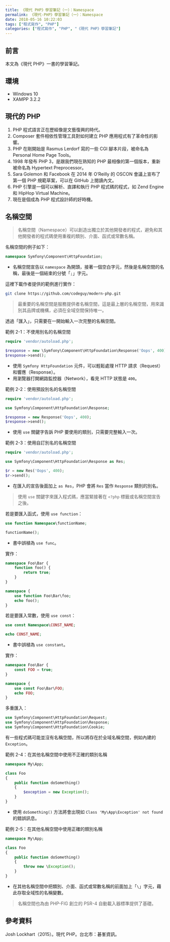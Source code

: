 ```yaml
---
title: 《現代 PHP》學習筆記（一）：Namespace
permalink: 《現代-PHP》學習筆記（一）：Namespace
date: 2018-05-16 10:22:03
tags: ["程式寫作", "PHP"]
categories: ["程式寫作", "PHP", "《現代 PHP》學習筆記"]
---
```


## 前言

本文為《現代 PHP》一書的學習筆記。

## 環境

- Windows 10
- XAMPP 3.2.2

## 現代的 PHP

1. PHP 程式語言正在歷經像是文藝復興的時代。
2. Composer 套件相依性管理工具對如何建立 PHP 應用程式有了革命性的影響。
3. PHP 在剛開始是 Rasmus Lerdorf 寫的一些 CGI 腳本片段，被命名為 Personal Home Page Tools。
4. 1998 年發布 PHP 3，是跟我們現在熟知的 PHP 最相像的第一個版本，重新被命名為 Hypertext Preprocessor。
5. Sara Golemon 和 Facebook 在 2014 年 O’Reilly 的 OSCON 會議上宣布了第一個 PHP 規範草案，可以在 GitHub 上閱讀內文。
6. PHP 引擎是一個可以解析、直譯和執行 PHP 程式碼的程式，如 Zend Engine 和 HipHop Virtual Machine。
7. 現在是個成為 PHP 程式設計師的好時機。

## 名稱空間

> 名稱空間（Namespace）可以創造出獨立於其他開發者的程式，避免和其他開發者的程式碼使用重複的類別、介面、函式或常數名稱。

名稱空間的例子如下：

```PHP
namespace Symfony\Component\HttpFoundation;
```

- 名稱空間宣告以 `namespace` 為開頭，接著一個空白字元，然後是名稱空間的名稱，最後是一個結束的分號「`;`」字元。

這裡下載作者提供的範例進行實作：

```BASH
git clone https://github.com/codeguy/modern-php.git
```

> 最重要的名稱空間是服務提供者名稱空間，這是最上層的名稱空間，用來識別其品牌或機構，必須在全域空間保持唯一。

透過「匯入」，只需要在一開始輸入一次完整的名稱空間。

範例 2-1：不使用別名的名稱空間

```PHP
require 'vendor/autoload.php';

$response = new \Symfony\Component\HttpFoundation\Response('Oops', 400);
$response->send();
```

- 使用 `Symfony HttpFoundation` 元件，可以輕鬆處理 HTTP 請求（Request）和響應（Response）。
- 用瀏覽器打開網路監控器（Network），看見 HTTP 狀態是 `400`。

範例 2-2：使用預設別名的名稱空間

```PHP
require 'vendor/autoload.php';

use Symfony\Component\HttpFoundation\Response;

$response = new Response('Oops', 400);
$response->send();
```

- 使用 `use` 關鍵字告訴 PHP 要使用的類別，只需要完整輸入一次。

範例 2-3：使用自訂別名的名稱空間

```PHP
require 'vendor/autoload.php';

use Symfony\Component\HttpFoundation\Response as Res;

$r = new Res('Oops', 400);
$r->send();
```

- 在匯入的宣告後面加上 `as Res`，PHP 會將 `Res` 當作 `Response` 類別的別名。

> 使用 `use` 關鍵字來匯入程式碼，應當緊接著在 `<?php` 標籤或名稱空間宣告之後。

若是要匯入函式，使用 `use function`：

```PHP
use function Namespace\functionName;

functionName();
```

- 書中誤植為 `use func`。

實作：

```PHP
namespace Foo\Bar {
    function foo() {
        return true;
    }
}

namespace {
    use function Foo\Bar\foo;
    echo foo();
}
```

若是要匯入常數，使用 `use const`：

```PHP
use const Namespace\CONST_NAME;

echo CONST_NAME;
```

- 書中誤植為 `use constant`。

實作：

```PHP
namespace Foo\Bar {
    const FOO = true;
}

namespace {
    use const Foo\Bar\FOO;
    echo FOO;
}
```

多重匯入：

```PHP
use Symfony\Component\HttpFoundation\Request;
use Symfony\Component\HttpFoundation\Response;
use Symfony\Component\HttpFoundation\Cookie;
```

有一些程式碼可能並沒有名稱空間，所以將存在於全域名稱空間，例如內建的 `Exception`。

範例 2-4：在其他名稱空間中使用不正確的類別名稱

```PHP
namespace My\App;

class Foo
{
    public function doSomething()
    {
        $exception = new Exception();
    }
}
```

- 使用 `doSomething()` 方法將會出現如 `Class 'My\App\Exception' not found` 的錯誤訊息。

範例 2-5：在其他名稱空間中使用正確的類別名稱

```PHP
namespace My\App;

class Foo
{
    public function doSomething()
    {
        throw new \Exception();
    }
}
```

- 在其他名稱空間中把類別、介面、函式或常數名稱的前面加上「`\`」字元，藉此存取全域性的名稱變數。

> 名稱空間也為由 PHP-FIG 創立的 PSR-4 自動載入器標準提供了基礎。

## 參考資料

Josh Lockhart（2015）。現代 PHP。台北市：碁峯資訊。
